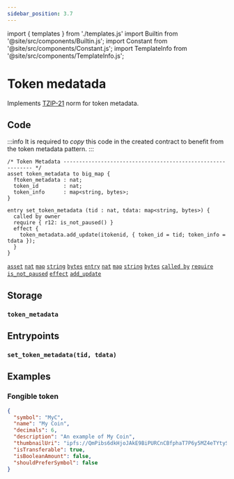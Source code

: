 ```yaml
---
sidebar_position: 3.7
---
```


import { templates } from './templates.js'
import Builtin from '@site/src/components/Builtin.js';
import Constant from '@site/src/components/Constant.js';
import TemplateInfo from '@site/src/components/TemplateInfo.js';

# Token medatada

Implements [TZIP-21](https://tzip.tezosagora.org/proposal/tzip-21/) norm for token metadata.

<TemplateInfo data={templates.token_metadata.info} />

## Code

:::info
It is required to *copy* this code in the created contract to benefit from the token metadata pattern.
:::

```archetype
/* Token Metadata ------------------------------------------------------------ */
asset token_metadata to big_map {
  ftoken_metadata : nat;
  token_id        : nat;
  token_info      : map<string, bytes>;
}

entry set_token_metadata (tid : nat, tdata: map<string, bytes>) {
  called by owner
  require { r12: is_not_paused() }
  effect {
    token_metadata.add_update(itokenid, { token_id = tid; token_info = tdata });
  }
}
```
[`asset`](/docs/asset) [`nat`](/docs/reference/types#nat) [`map`](/docs/reference/types#map<K,%20V>) [`string`](/docs/reference/types#string) [`bytes`](/docs/reference/types#bytes) [`entry`](/docs/reference/declarations/entrypoint#entry) [`nat`](/docs/reference/types#nat) [`map`](/docs/reference/types#map<K,%20V>) [`string`](/docs/reference/types#string) [`bytes`](/docs/reference/types#map<K,%20V>) [`called by`](/docs/reference/declarations/entrypoint#called-by) [`require`](/docs/reference/declarations/entrypoint#require) [`is_not_paused`](/docs/templates/pausable#is_not_paused) [`effect`](/docs/reference/declarations/entrypoint#effect)  [`add_update`](/docs/reference/instructions/asset#aadd_updatek--u-)



## Storage

### `token_metadata`

<Constant data={templates.token_metadata.token_metadata} />

## Entrypoints

### `set_token_metadata(tid, tdata)`

<Builtin data={templates.token_metadata.set_token_metadata} />

## Examples

### Fongible token

```json
{
  "symbol": "MyC",
  "name": "My Coin",
  "decimals": 6,
  "description": "An example of My Coin",
  "thumbnailUri": "ipfs://QmPibs6dkHjoJAkE9BiPURCnCBfphaT7P6y5MZ4eTYtyS9",
  "isTransferable": true,
  "isBooleanAmount": false,
  "shouldPreferSymbol": false
}
```


